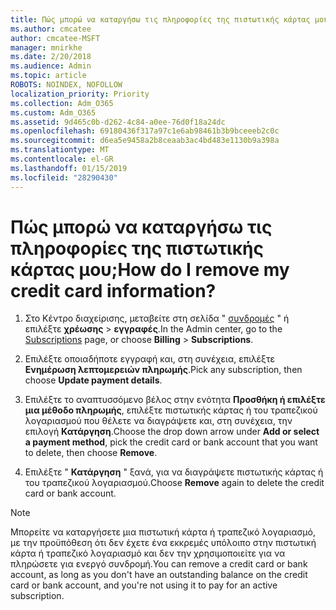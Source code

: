 ```yaml
---
title: Πώς μπορώ να καταργήσω τις πληροφορίες της πιστωτικής κάρτας μου;
ms.author: cmcatee
author: cmcatee-MSFT
manager: mnirkhe
ms.date: 2/20/2018
ms.audience: Admin
ms.topic: article
ROBOTS: NOINDEX, NOFOLLOW
localization_priority: Priority
ms.collection: Adm_O365
ms.custom: Adm_O365
ms.assetid: 9d465c0b-d262-4c84-a0ee-76d0f18a24dc
ms.openlocfilehash: 69180436f317a97c1e6ab98461b3b9bceeeb2c0c
ms.sourcegitcommit: d6ea5e9458a2b8ceaab3ac4bd483e1130b9a398a
ms.translationtype: MT
ms.contentlocale: el-GR
ms.lasthandoff: 01/15/2019
ms.locfileid: "28290430"
---
```

# <a name="how-do-i-remove-my-credit-card-information"></a><span data-ttu-id="783ce-102">Πώς μπορώ να καταργήσω τις πληροφορίες της πιστωτικής κάρτας μου;</span><span class="sxs-lookup"><span data-stu-id="783ce-102">How do I remove my credit card information?</span></span>

1. <span data-ttu-id="783ce-103">Στο Κέντρο διαχείρισης, μεταβείτε στη σελίδα " [συνδρομές](https://go.microsoft.com/fwlink/p/?linkid=842054) " ή επιλέξτε **χρέωσης** \> **εγγραφές**.</span><span class="sxs-lookup"><span data-stu-id="783ce-103">In the Admin center, go to the [Subscriptions](https://go.microsoft.com/fwlink/p/?linkid=842054) page, or choose **Billing** \> **Subscriptions**.</span></span>
    
2. <span data-ttu-id="783ce-104">Επιλέξτε οποιαδήποτε εγγραφή και, στη συνέχεια, επιλέξτε **Ενημέρωση λεπτομερειών πληρωμής**.</span><span class="sxs-lookup"><span data-stu-id="783ce-104">Pick any subscription, then choose **Update payment details**.</span></span>
    
3. <span data-ttu-id="783ce-105">Επιλέξτε το αναπτυσσόμενο βέλος στην ενότητα **Προσθήκη ή επιλέξτε μια μέθοδο πληρωμής**, επιλέξτε πιστωτικής κάρτας ή του τραπεζικού λογαριασμού που θέλετε να διαγράψετε και, στη συνέχεια, την επιλογή **Κατάργηση**.</span><span class="sxs-lookup"><span data-stu-id="783ce-105">Choose the drop down arrow under **Add or select a payment method**, pick the credit card or bank account that you want to delete, then choose **Remove**.</span></span>
    
4. <span data-ttu-id="783ce-106">Επιλέξτε " **Κατάργηση** " ξανά, για να διαγράψετε πιστωτικής κάρτας ή του τραπεζικού λογαριασμού.</span><span class="sxs-lookup"><span data-stu-id="783ce-106">Choose **Remove** again to delete the credit card or bank account.</span></span> 
    
> [!NOTE]
> <span data-ttu-id="783ce-107">Μπορείτε να καταργήσετε μια πιστωτική κάρτα ή τραπεζικό λογαριασμό, με την προϋπόθεση ότι δεν έχετε ένα εκκρεμές υπόλοιπο στην πιστωτική κάρτα ή τραπεζικό λογαριασμό και δεν την χρησιμοποιείτε για να πληρώσετε για ενεργό συνδρομή.</span><span class="sxs-lookup"><span data-stu-id="783ce-107">You can remove a credit card or bank account, as long as you don't have an outstanding balance on the credit card or bank account, and you're not using it to pay for an active subscription.</span></span> 
  

